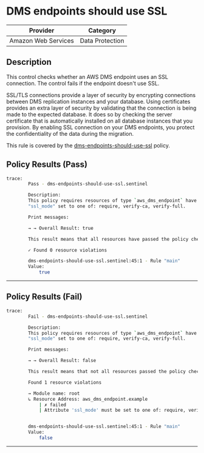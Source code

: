 # DMS endpoints should use SSL

| Provider            |       Category      |
| ------------------- |  -----------------  |
| Amazon Web Services |   Data Protection   |

## Description

This control checks whether an AWS DMS endpoint uses an SSL connection. The control fails if the endpoint doesn't use SSL.

SSL/TLS connections provide a layer of security by encrypting connections between DMS replication instances and your database. Using certificates provides an extra layer of security by validating that the connection is being made to the expected database. It does so by checking the server certificate that is automatically installed on all database instances that you provision. By enabling SSL connection on your DMS endpoints, you protect the confidentiality of the data during the migration.

This rule is covered by the [dms-endpoints-should-use-ssl](https://github.com/hashicorp/policy-library-NIST-Policy-Set-for-AWS-Terraform/blob/main/policies/dms-endpoints-should-use-ssl.sentinel) policy.

## Policy Results (Pass)

```bash
trace:
        Pass - dms-endpoints-should-use-ssl.sentinel

        Description:
        This policy requires resources of type `aws_dms_endpoint` have attribute
        "ssl_mode" set to one of: require, verify-ca, verify-full.

        Print messages:

        → → Overall Result: true

        This result means that all resources have passed the policy check for the policy dms-ssl-enabled.

        ✓ Found 0 resource violations

        dms-endpoints-should-use-ssl.sentinel:45:1 - Rule "main"
        Value:
            true
```

---

## Policy Results (Fail)

```bash
trace:
        Fail - dms-endpoints-should-use-ssl.sentinel

        Description:
        This policy requires resources of type `aws_dms_endpoint` have attribute
        "ssl_mode" set to one of: require, verify-ca, verify-full.

        Print messages:

        → → Overall Result: false

        This result means that not all resources passed the policy check and the protected behavior is not allowed for the policy dms-ssl-enabled.

        Found 1 resource violations

        → Module name: root
        ↳ Resource Address: aws_dms_endpoint.example
            | ✗ failed
            | Attribute 'ssl_mode' must be set to one of: require, verify-ca, verify-full for 'aws_dms_endpoint' resources. Refer to https://docs.aws.amazon.com/securityhub/latest/userguide/dms-controls.html#dms-9 for more details.


        dms-endpoints-should-use-ssl.sentinel:45:1 - Rule "main"
        Value:
            false
```

---
